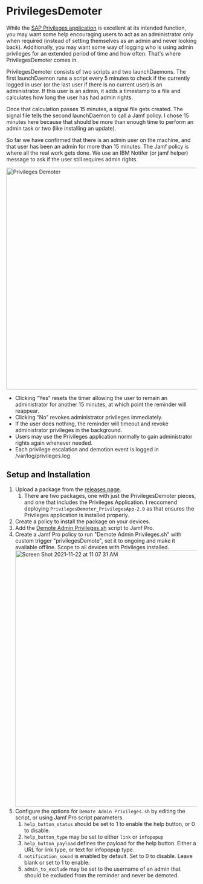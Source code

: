 # PrivilegesDemoter

While the [SAP Privileges application](https://github.com/SAP/macOS-enterprise-privileges) is excellent at its intended function, you may want some help encouraging users to act as an administrator only when required (instead of setting themselves as an admin and never looking back). Additionally, you may want some way of logging who is using admin privileges for an extended period of time and how often. That's where PrivilegesDemoter comes in.

PrivilegesDemoter consists of two scripts and two launchDaemons. The first launchDaemon runs a script every 5 minutes to check if the currently logged in user (or the last user if there is no current user) is an administrator. If this user is an admin, it adds a timestamp to a file and calculates how long the user has had admin rights.

Once that calculation passes 15 minutes, a signal file gets created. The signal file tells the second launchDaemon to call a Jamf policy. I chose 15 minutes here because that should be more than enough time to perform an admin task or two (like installing an update).

So far we have confirmed that there is an admin user on the machine, and that user has been an admin for more than 15 minutes. The Jamf policy is where all the real work gets done. We use an IBM Notifer (or jamf helper) message to ask if the user still requires admin rights.

<img width="587" alt="Privileges Demoter" src="https://user-images.githubusercontent.com/1520833/142893041-9a2383d4-f5ff-44b9-a222-69e382ee26d1.png">

- Clicking “Yes” resets the timer allowing the user to remain an administrator for another 15 minutes, at which point the reminder will reappear.
- Clicking “No” revokes administrator privileges immediately. 
- If the user does nothing, the reminder will timeout and revoke administrator privileges in the background.
- Users may use the Privileges application normally to gain administrator rights again whenever needed.
- Each privilege escalation and demotion event is logged in /var/log/privileges.log

## Setup and Installation
1. Upload a package from the [releases page](https://github.com/sgmills/PrivilegesDemoter/releases).
    1. There are two packages, one with just the PrivilegesDemoter pieces, and one that includes the Privileges Application. I reccomend deploying `PrivilegesDemoter_PrivilegesApp-2.0` as that ensures the Privileges application is installed properly.
1. Create a policy to install the package on your devices.
2. Add the [Demote Admin Privileges.sh](https://github.com/sgmills/PrivilegesDemoter/blob/main/Demote%20Admin%20Privileges.sh) script to Jamf Pro.
3. Create a Jamf Pro policy to run "Demote Admin Privileges.sh" with custom trigger "privilegesDemote", set it to ongoing and make it available offline. Scope to all devices with Privileges installed. <img width="679" alt="Screen Shot 2021-11-22 at 11 07 31 AM" src="https://user-images.githubusercontent.com/1520833/142895481-f186ac1d-0560-49a8-943d-48bf7d543d5b.png">
4. Configure the options for `Demote Admin Privileges.sh` by editing the script, or using Jamf Pro script parameters.
    1. `help_button_status` should be set to 1 to enable the help button, or 0 to disable.
    2. `help_button_type` may be set to either `link` or `infopopup`
    3. `help_button_payload` defines the payload for the help button. Either a URL for link type, or text for infopopup type.
    4. `notification_sound` is enabled by default. Set to 0 to disable. Leave blank or set to 1 to enable.
    5. `admin_to_exclude` may be set to the username of an admin that should be excluded from the reminder and never be demoted. 
